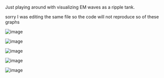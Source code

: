 Just playing around with visualizing EM waves as a ripple tank.

sorry I was editing the same file so the code will not reproduce so of these graphs

![image](https://github.com/user-attachments/assets/10ce1b98-44b0-47af-a507-44ec076f7ec2)

![image](https://github.com/user-attachments/assets/819f91e9-b0b6-4d59-9e42-8517d0365f02)

![image](https://github.com/user-attachments/assets/ab965737-1f5e-4615-a933-8769af6439d6)

![image](https://github.com/user-attachments/assets/9055dbe3-fbb5-4667-b549-9508aa955c3d)

![image](https://github.com/user-attachments/assets/00606020-addc-4377-a9d0-763e1a02d534)
